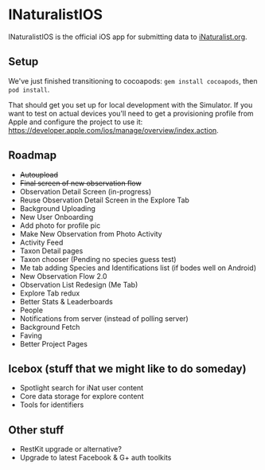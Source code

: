 INaturalistIOS
==============

INaturalistIOS is the official iOS app for submitting data to [iNaturalist.org](http://www.inaturalist.org).

Setup
-----

We've just finished transitioning to cocoapods: `gem install cocoapods`, then `pod install`.

That should get you set up for local development with the Simulator. If you want to test on actual devices you'll need to get a provisioning profile from Apple and configure the project to use it: https://developer.apple.com/ios/manage/overview/index.action.

Roadmap
-----

- ~~Autoupload~~
- ~~Final screen of new observation flow~~
- Observation Detail Screen (in-progress)
- Reuse Observation Detail Screen in the Explore Tab
- Background Uploading
- New User Onboarding
- Add photo for profile pic
- Make New Observation from Photo Activity
- Activity Feed
- Taxon Detail pages
- Taxon chooser (Pending no species guess test)
- Me tab adding Species and Identifications list (if bodes well on Android) 
- New Observation Flow 2.0
- Observation List Redesign (Me Tab)
- Explore Tab redux
- Better Stats & Leaderboards
- People
- Notifications from server (instead of polling server)
- Background Fetch
- Faving
- Better Project Pages

Icebox (stuff that we might like to do someday)
-----
- Spotlight search for iNat user content
- Core data storage for explore content
- Tools for identifiers

Other stuff
-----
- RestKit upgrade or alternative?
- Upgrade to latest Facebook & G+ auth toolkits
